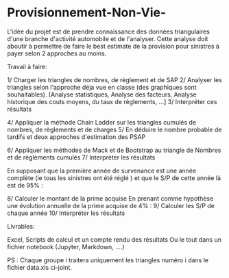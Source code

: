 # Provisionnement-Non-Vie-
L'idée du projet est de prendre connaissance des données triangulaires d'une branche d'activité automobile et de l'analyser. Cette analyse doit aboutir à permettre de faire le best estimate de la provision pour sinistres à payer selon 2 approches au moins.

Travail à faire:

1/ Charger les triangles de nombres, de règlement et de SAP
2/ Analyser les triangles selon l'approche déja vue en classe (des graphiques sont souhaitables). 
[Analyse statistiques, Analyse des facteurs, Analyse historique des couts moyens, du taux de règlements, ...]
3/ Interpréter ces résultats

4/ Appliquer la méthode Chain Ladder sur les triangles cumulés de nombres, de règlements et de charges
5/ En déduire le nombre probable de tardifs et deux approches d'estimation des PSAP

6/ Appliquer les méthodes de Mack et de Bootstrap au triangle de Nombres et de règlements cumulés
7/ Interpréter les résultats

En supposant que la première année de survenance est une année complète (ie tous les sinistres ont été réglé ) et que le S/P de cette année là est de 95% :

8/ Calculer le montant de la prime acquise
En prenant comme hypothèse une évolution annuelle de la prime acquise de 4% :
9/ Calculer les S/P de chaque année
10/ Interpréter les résultats

Livrables:

Excel, Scripts de calcul et un compte rendu des résultats
Ou le tout dans un fichier notebook (Jupyter, Markdown, ....)

PS : Chaque groupe i traitera uniquement les triangles numéro i dans le fichier data.xls ci-joint.
